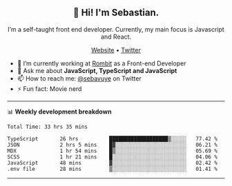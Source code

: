 <h2 align="center">👋 Hi! I'm Sebastian.</h2>
<p align="center">I’m a self-taught front end developer. Currently, my main focus is Javascript and React.</p>
<p align="center">
  <a href="https://sebastianvuye.be">Website</a> •
  <a href="https://twitter.com/sebavuye">Twitter</a>
</p>


- 🔭 I’m currently working at [Rombit](https://rombit.com/) as a Front-end Developer
- 💬 Ask me about **JavaScript, TypeScript and JavaScript**
- 📫 How to reach me: [@sebavuye](https://twitter.com/sebavuye) on Twitter
- ⚡ Fun fact: Movie nerd

-------

📊 **Weekly development breakdown**

<!--START_SECTION:waka-->

```text
Total Time: 33 hrs 35 mins

TypeScript       26 hrs          ███████████████████▒░░░░░   77.42 %
JSON             2 hrs 5 mins    █▓░░░░░░░░░░░░░░░░░░░░░░░   06.21 %
MDX              1 hr 54 mins    █▒░░░░░░░░░░░░░░░░░░░░░░░   05.69 %
SCSS             1 hr 21 mins    █░░░░░░░░░░░░░░░░░░░░░░░░   04.06 %
JavaScript       48 mins         ▓░░░░░░░░░░░░░░░░░░░░░░░░   02.42 %
.env file        28 mins         ▒░░░░░░░░░░░░░░░░░░░░░░░░   01.41 %
```

<!--END_SECTION:waka-->
-------
